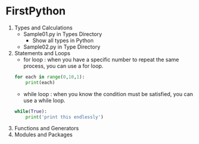 # FirstPython
1. Types and Calculations
    - Sample01.py in Types Directory
        - Show all types in Python
    - Sample02.py in Type Directory
2. Statements and Loops
    - for loop : when you have a specific number to repeat the same process, you can use a for loop.   
    ```python
    for each in range(0,10,1):
        print(each)
    ```
    - while loop : when you know the condition must be satisfied, you can use a while loop. 
    ```python
    while(True):
        print('print this endlessly')
    ```
3. Functions and Generators
4. Modules and Packages


